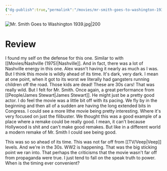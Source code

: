 ```yaml
---
{"dg-publish":true,"permalink":"/movies/mr-smith-goes-to-washington-1939/","tags":["movies"],"created":"2024-06-18","updated":"2025-03-13"}
---
```



![Mr. Smith Goes to Washington 1939.jpg|200](/img/user/_sys/Attachments/Mr.%20Smith%20Goes%20to%20Washington%201939.jpg)

# Review

I found my self on the defense for this one. Similar to with [[Movies/Nashville (1975)\|Nashville]]. And in fact, there was a lot of Nashville energy in this one. Alex wasn't having it nearly as much as I was. But I think this movie is wildly ahead of its time. It's dark, very dark. I mean at one point, when it got to its worst we literally had gangsters running children off the road. Those kids are dead! These are 30s cars! That was really wild. But I felt for Mr. Smith. Once again, a great performance from [[People/James Stewart\|James Stewart]]. He might just be a pretty good actor. I do feel the movie was a little bit off with its pacing. We fly by in the beginning and then all of a sudden are having the long extended bits in Congress. I could see a more lithe movie being pretty interesting. Where it's very focused on just the filibuster. We thought this was a good example of a place where a remake could be really good. I mean, it can't because Hollywood is shit and can't make good remakes. But like in a different world a modern remake of Mr. Smith I could see being good.

This was so so ahead of its time. This was not far off from [[TV/Veep\|Veep]] levels. And we're in the 30s. WW2 is happening. That was the big sticking point we ran into. That perhaps the criticisms that the movie wasn't far off from propaganda were true. I just tend to fall on the speak truth to power. When is the timing ever convenient?

